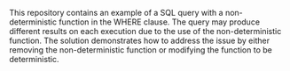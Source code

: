 This repository contains an example of a SQL query with a non-deterministic function in the WHERE clause.  The query may produce different results on each execution due to the use of the non-deterministic function.  The solution demonstrates how to address the issue by either removing the non-deterministic function or modifying the function to be deterministic.
